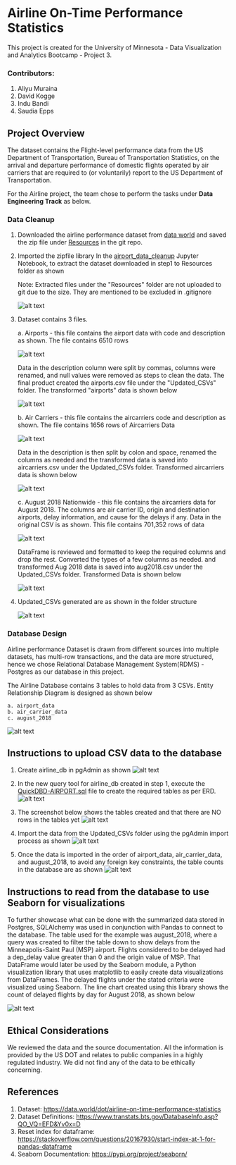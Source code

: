 # Airline On-Time Performance Statistics
This project is created for the University of Minnesota - Data Visualization and Analytics Bootcamp - Project 3.

### Contributors:

1. Aliyu Muraina
2. David Kogge
3. Indu Bandi
4. Saudia Epps

## Project Overview

The dataset contains the Flight-level performance data from the US Department of Transportation, Bureau of Transportation Statistics, on the arrival and departure performance of domestic flights operated by air carriers that are required to (or voluntarily) report to the US Department of Transportation.

For the Airline project, the team chose to perform the tasks under **Data Engineering Track** as below.

### Data Cleanup

1. Downloaded the airline performance dataset from [data world](https://data.world/dot/airline-on-time-performance-statistics) and saved the zip file under [Resources](Resources/dot-airline-on-time-performance-statistics/) in the git repo.

2. Imported the zipfile library In the [airport_data_cleanup](./airport_data_cleanup.ipynb) Jupyter Notebook, to extract the dataset downloaded in step1 to Resources folder as shown

    Note: Extracted files under the "Resources" folder are not uploaded to git due to the size. They are mentioned to be excluded in .gitignore

    ![alt text](Screenshots/01_Extracted_Files.png)

3. Dataset contains 3 files.

    a. Airports - this file contains the airport data with code and description as shown. The file contains 6510 rows

    ![alt text](Screenshots/02_Airport_Data.png)

    Data in the description column were split by commas, columns were renamed, and null values were removed as steps to clean the data. The final product created the airports.csv file under the "Updated_CSVs" folder. The transformed "airports" data is shown below
    
    ![alt text](Screenshots/03_Airport_Transformed_Data.png)

    b. Air Carriers - this file contains the aircarriers code and description as shown. The file contains 1656 rows of Aircarriers Data

    ![alt text](Screenshots/04_AirCarriers_Data.png)

    Data in the description is then split by colon and space, renamed the columns as needed and the transformed data is saved into aircarriers.csv under the Updated_CSVs folder. Transformed aircarriers data is shown below

    ![alt text](Screenshots/05_AirCarriers_Transformed_Data.png)

    c. August 2018 Nationwide - this file contains the aircarriers data for August 2018. The columns are air carrier ID, origin and destination airports, delay information, and cause for the delays if any. Data in the original CSV is as shown. This file contains 701,352 rows of data

    ![alt text](Screenshots/06_Aug_2018_Data.png)

    DataFrame is reviewed and formatted to keep the required columns and drop the rest. Converted the types of a few columns as needed. and transformed Aug 2018 data is saved into aug2018.csv under the Updated_CSVs folder. Transformed Data is shown below

    ![alt text](Screenshots/07_Aug_2018_Transformed_Data.png)

4. Updated_CSVs generated are as shown in the folder structure

    ![alt text](Screenshots/08_Updated_CSVs.png)


### Database Design

Airline performance Dataset is drawn from different sources into multiple datasets, has multi-row transactions, and the data are more structured, hence we chose Relational Database Management System(RDMS) - Postgres as our database in this project.

The Airline Database contains 3 tables to hold data from 3 CSVs. Entity Relationship Diagram is designed as shown below

    a. airport_data
    b. air_carrier_data
    c. august_2018

![alt text](QuickDBD-AIRPORT.png)

## Instructions to upload CSV data to the database

1. Create airline_db in pgAdmin as shown
![alt text](Screenshots/09_Create_Database.png)

2. In the new query tool for airline_db created in step 1, execute the [QuickDBD-AIRPORT.sql](./QuickDBD-AIRPORT.sql) file to create the required tables as per ERD.
![alt text](Screenshots/10_Schema_Run.png)

3. The screenshot below shows the tables created and that there are NO rows in the tables yet
![alt text](Screenshots/11_Before_Data_Load.png)

4. Import the data from the Updated_CSVs folder using the pgAdmin import process as shown
![alt text](Screenshots/12_pgAdmin_Data_Import.png)

5. Once the data is imported in the order of airport_data, air_carrier_data, and august_2018, to avoid any foreign key constraints, the table counts in the database are as shown
![alt text](Screenshots/13_After_Data_Load.png)

## Instructions to read from the database to use Seaborn for visualizations

To further showcase what can be done with the summarized data stored in Postgres, SQLAlchemy was used in conjunction with Pandas to connect to the database. The table used for the example was august_2018, where a query was created to filter the table down to show delays from the Minneapolis-Saint Paul (MSP) airport. Flights considered to be delayed had a dep_delay value greater than 0 and the origin value of MSP. That DataFrame would later be used by the Seaborn module, a Python visualization library that uses matplotlib to easily create data visualizations from DataFrames.  The delayed flights under the stated criteria were visualized using Seaborn. The line chart created using this library shows the count of delayed flights by day for August 2018, as shown below

![alt text](Screenshots/14_MSP_Delayed_Flights.png)

## Ethical Considerations
We reviewed the data and the source documentation.  All the information is provided by the US DOT and relates to public companies in a highly regulated industry.  We did not find any of the data to be ethically concerning.

## References

1. Dataset: https://data.world/dot/airline-on-time-performance-statistics
2. Dataset Definitions: https://www.transtats.bts.gov/DatabaseInfo.asp?QO_VQ=EFD&Yv0x=D
3. Reset index for dataframe: https://stackoverflow.com/questions/20167930/start-index-at-1-for-pandas-dataframe
4. Seaborn Documentation: https://pypi.org/project/seaborn/

